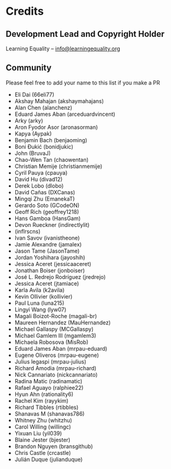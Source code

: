 
# Credits

## Development Lead and Copyright Holder

Learning Equality – info@learningequality.org

## Community

Please feel free to add your name to this list if you make a PR

* Eli Dai (66eli77)
* Akshay Mahajan (akshaymahajans)
* Alan Chen (alanchenz)
* Eduard James Aban (arceduardvincent)
* Arky (arky)
* Aron Fyodor Asor (aronasorman)
* Kapya (Aypak)
* Benjamin Bach (benjaoming)
* Boni Đukić (bonidjukic)
* John (BruvaJ)
* Chao-Wen Tan (chaowentan)
* Christian Memije (christianmemije)
* Cyril Pauya (cpauya)
* David Hu (divad12)
* Derek Lobo (dlobo)
* David Cañas (DXCanas)
* Mingqi Zhu (EmanekaT)
* Gerardo Soto (GCodeON)
* Geoff Rich (geoffrey1218)
* Hans Gamboa (HansGam)
* Devon Rueckner (indirectlylit)
* (inflrscns)
* Ivan Savov (ivanistheone)
* Jamie Alexandre (jamalex)
* Jason Tame (JasonTame)
* Jordan Yoshihara (jayoshih)
* Jessica Aceret (jessicaaceret)
* Jonathan Boiser (jonboiser)
* José L. Redrejo Rodríguez (jredrejo)
* Jessica Aceret (jtamiace)
* Karla Avila (k2avila)
* Kevin Ollivier (kollivier)
* Paul Luna (luna215)
* Lingyi Wang (lyw07)
* Magali Boizot-Roche (magali-br)
* Maureen Hernandez (MauHernandez)
* Michael Gallaspy (MCGallaspy)
* Michael Gamlem III (mgamlem3)
* Michaela Robosova (MisRob)
* Eduard James Aban (mrpau-eduard)
* Eugene Oliveros (mrpau-eugene)
* Julius legaspi (mrpau-julius)
* Richard Amodia (mrpau-richard)
* Nick Cannariato (nickcannariato)
* Radina Matic (radinamatic)
* Rafael Aguayo (ralphiee22)
* Hyun Ahn (rationality6)
* Rachel Kim (rayykim)
* Richard Tibbles (rtibbles)
* Shanavas M (shanavas786)
* Whitney Zhu (whitzhu)
* Carol Willing (willingc)
* Yixuan Liu (yil039)
* Blaine Jester (bjester)
* Brandon Nguyen (bransgithub)
* Chris Castle (crcastle)
* Julián Duque (julianduque)
